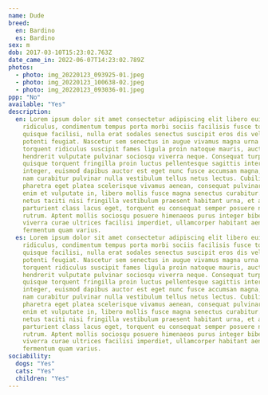 ```yaml
---
name: Dude
breed:
  en: Bardino
  es: Bardino
sex: m
dob: 2017-03-10T15:23:02.763Z
date_came_in: 2022-06-07T14:23:02.789Z
photos:
  - photo: img_20220123_093925-01.jpeg
  - photo: img_20220123_100638-02.jpeg
  - photo: img_20220123_093036-01.jpeg
ppp: "No"
available: "Yes"
description:
  en: Lorem ipsum dolor sit amet consectetur adipiscing elit libero euismod sem
    ridiculus, condimentum tempus porta morbi sociis facilisis fusce torquent
    quisque facilisi, nulla erat sodales senectus suscipit eros dis velit
    potenti feugiat. Nascetur sem senectus in augue vivamus magna urna cum,
    torquent ridiculus suscipit fames ligula proin natoque mauris, auctor
    hendrerit vulputate pulvinar sociosqu viverra neque. Consequat turpis
    quisque torquent fringilla proin luctus pellentesque sagittis interdum
    integer, euismod dapibus auctor est eget nunc fusce accumsan magna, nascetur
    nam curabitur pulvinar nulla vestibulum tellus netus lectus. Cubilia ad
    pharetra eget platea scelerisque vivamus aenean, consequat pulvinar morbi
    enim et vulputate in, libero mollis fusce magna senectus curabitur. Aptent
    netus taciti nisi fringilla vestibulum praesent habitant urna, et ac donec
    parturient class lacus eget, torquent eu consequat semper posuere nisl
    rutrum. Aptent mollis sociosqu posuere himenaeos purus integer bibendum, dui
    viverra curae ultrices facilisi imperdiet, ullamcorper habitant aenean
    fermentum quam varius.
  es: Lorem ipsum dolor sit amet consectetur adipiscing elit libero euismod sem
    ridiculus, condimentum tempus porta morbi sociis facilisis fusce torquent
    quisque facilisi, nulla erat sodales senectus suscipit eros dis velit
    potenti feugiat. Nascetur sem senectus in augue vivamus magna urna cum,
    torquent ridiculus suscipit fames ligula proin natoque mauris, auctor
    hendrerit vulputate pulvinar sociosqu viverra neque. Consequat turpis
    quisque torquent fringilla proin luctus pellentesque sagittis interdum
    integer, euismod dapibus auctor est eget nunc fusce accumsan magna, nascetur
    nam curabitur pulvinar nulla vestibulum tellus netus lectus. Cubilia ad
    pharetra eget platea scelerisque vivamus aenean, consequat pulvinar morbi
    enim et vulputate in, libero mollis fusce magna senectus curabitur. Aptent
    netus taciti nisi fringilla vestibulum praesent habitant urna, et ac donec
    parturient class lacus eget, torquent eu consequat semper posuere nisl
    rutrum. Aptent mollis sociosqu posuere himenaeos purus integer bibendum, dui
    viverra curae ultrices facilisi imperdiet, ullamcorper habitant aenean
    fermentum quam varius.
sociability:
  dogs: "Yes"
  cats: "Yes"
  children: "Yes"
---
```

